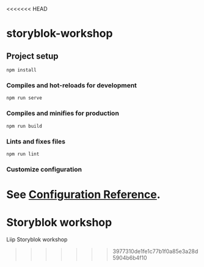 <<<<<<< HEAD
# storyblok-workshop

## Project setup
```
npm install
```

### Compiles and hot-reloads for development
```
npm run serve
```

### Compiles and minifies for production
```
npm run build
```

### Lints and fixes files
```
npm run lint
```

### Customize configuration
See [Configuration Reference](https://cli.vuejs.org/config/).
=======
# Storyblok workshop

Liip Storyblok workshop
>>>>>>> 3977310de1fe1c77b1f0a85e3a28d5904b6b4f10
